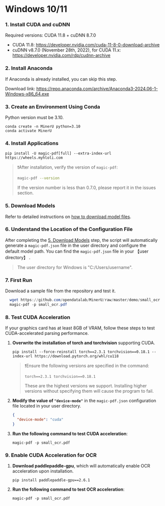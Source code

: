 # Windows 10/11

### 1. Install CUDA and cuDNN

Required versions: CUDA 11.8 + cuDNN 8.7.0

- CUDA 11.8: https://developer.nvidia.com/cuda-11-8-0-download-archive
- cuDNN v8.7.0 (November 28th, 2022), for CUDA 11.x: https://developer.nvidia.com/rdp/cudnn-archive

### 2. Install Anaconda

If Anaconda is already installed, you can skip this step.

Download link: https://repo.anaconda.com/archive/Anaconda3-2024.06-1-Windows-x86_64.exe

### 3. Create an Environment Using Conda

Python version must be 3.10.

```
conda create -n MinerU python=3.10
conda activate MinerU
```

### 4. Install Applications

```
pip install -U magic-pdf[full] --extra-index-url https://wheels.myhloli.com
```

> ❗️After installation, verify the version of `magic-pdf`:
>
> ```bash
> magic-pdf --version
> ```
>
> If the version number is less than 0.7.0, please report it in the issues section.

### 5. Download Models

Refer to detailed instructions on [how to download model files](how_to_download_models_en.md).

### 6. Understand the Location of the Configuration File

After completing the [5. Download Models](#5-download-models) step, the script will automatically generate a `magic-pdf.json` file in the user directory and configure the default model path.
You can find the `magic-pdf.json` file in your 【user directory】 .

> The user directory for Windows is "C:/Users/username".

### 7. First Run

Download a sample file from the repository and test it.

```powershell
  wget https://github.com/opendatalab/MinerU/raw/master/demo/small_ocr.pdf -O small_ocr.pdf
  magic-pdf -p small_ocr.pdf
```

### 8. Test CUDA Acceleration

If your graphics card has at least 8GB of VRAM, follow these steps to test CUDA-accelerated parsing performance.

1. **Overwrite the installation of torch and torchvision** supporting CUDA.

   ```
   pip install --force-reinstall torch==2.3.1 torchvision==0.18.1 --index-url https://download.pytorch.org/whl/cu118
   ```

   > ❗️Ensure the following versions are specified in the command:
   >
   > ```
   > torch==2.3.1 torchvision==0.18.1
   > ```
   >
   > These are the highest versions we support. Installing higher versions without specifying them will cause the program to fail.

2. **Modify the value of `"device-mode"`** in the `magic-pdf.json` configuration file located in your user directory.

   ```json
   {
     "device-mode": "cuda"
   }
   ```


3. **Run the following command to test CUDA acceleration**:

   ```
   magic-pdf -p small_ocr.pdf
   ```

### 9. Enable CUDA Acceleration for OCR

1. **Download paddlepaddle-gpu**, which will automatically enable OCR acceleration upon installation.
   ```
   pip install paddlepaddle-gpu==2.6.1
   ```
2. **Run the following command to test OCR acceleration**:
   ```
   magic-pdf -p small_ocr.pdf
   ```
